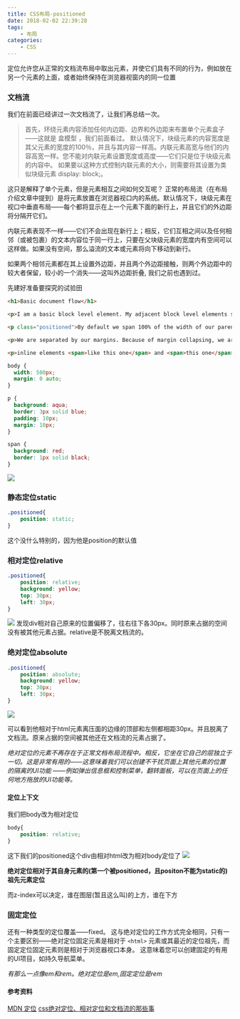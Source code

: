 ```yaml
---
title: CSS布局-positioned
date: 2018-02-02 22:39:28
tags:
    - 布局
categories:
    - CSS
---
```


定位允许您从正常的文档流布局中取出元素，并使它们具有不同的行为，例如放在另一个元素的上面，或者始终保持在浏览器视窗内的同一位置

<!--more-->

### 文档流
我们在前面已经讲过一次文档流了，让我们再总结一次。

> 首先，环绕元素内容添加任何内边距、边界和外边距来布置单个元素盒子——这就是 盒模型 ，我们前面看过。 默认情况下，块级元素的内容宽度是其父元素的宽度的100％，并且与其内容一样高。内联元素高宽与他们的内容高宽一样。您不能对内联元素设置宽度或高度——它们只是位于块级元素的内容中。 如果要以这种方式控制内联元素的大小，则需要将其设置为类似块级元素 display: block;。

这只是解释了单个元素，但是元素相互之间如何交互呢？ 正常的布局流（在布局介绍文章中提到）是将元素放置在浏览器视口内的系统。默认情况下，块级元素在视口中垂直布局——每个都将显示在上一个元素下面的新行上，并且它们的外边距将分隔开它们。

内联元素表现不一样——它们不会出现在新行上；相反，它们互相之间以及任何相邻（或被包裹）的文本内容位于同一行上，只要在父块级元素的宽度内有空间可以这样做。如果没有空间，那么溢流的文本或元素将向下移动到新行。

如果两个相邻元素都在其上设置外边距，并且两个外边距接触，则两个外边距中的较大者保留，较小的一个消失——这叫外边距折叠, 我们之前也遇到过。

先建好准备要探究的试验田
```html
<h1>Basic document flow</h1>

<p>I am a basic block level element. My adjacent block level elements sit on new lines below me.</p>

<p class="positioned">By default we span 100% of the width of our parent element, and we are as tall as our child content. Our total width and height is our content + padding + border width/height.</p>

<p>We are separated by our margins. Because of margin collapsing, we are separated by the width of one of our margins, not both.</p>

<p>inline elements <span>like this one</span> and <span>this one</span> sit on the same line as one another, and adjacent text nodes, if there is space on the same line. Overflowing inline elements will <span>wrap onto a new line if possible (like this one containing text)</span>, or just go on to a new line if not, much like this image will do: <img src="https://mdn.mozillademos.org/files/13360/long.jpg"></p>
```
```css
body {
  width: 500px;
  margin: 0 auto;
}

p {
  background: aqua;
  border: 3px solid blue;
  padding: 10px;
  margin: 10px;
}

span {
  background: red;
  border: 1px solid black;
}
```
![](https://raw.githubusercontent.com/caistrong/Blog/master/_posts/css-layout3/normal.png)
### 静态定位static
```css
.positioned{
    position: static;
}
```
这个没什么特别的，因为他是position的默认值

### 相对定位relative
```css
.positioned{
    position: relative;
    background: yellow;
    top: 30px;
    left: 30px;
}
```
![](https://raw.githubusercontent.com/caistrong/Blog/master/_posts/css-layout3/relative.png)
发现div相对自己原来的位置偏移了，往右往下各30px。同时原来占据的空间没有被其他元素占据。relative是不脱离文档流的。

### 绝对定位absolute
```css
.positioned{
    position: absolute;
    background: yellow;
    top: 30px;
    left: 30px;
}
```
![](https://raw.githubusercontent.com/caistrong/Blog/master/_posts/css-layout3/absolute.png)

可以看到他相对于html元素离压面的边缘的顶部和左侧都相距30px。并且脱离了文档流。原来占据的空间被其他还在文档流的元素占据了。

*绝对定位的元素不再存在于正常文档布局流程中。相反，它坐在它自己的层独立于一切。这是非常有用的——这意味着我们可以创建不干扰页面上其他元素的位置的隔离的UI功能 ——例如弹出信息框和控制菜单，翻转面板，可以在页面上的任何地方拖放的UI功能等。*

#### 定位上下文
我们把body改为相对定位
```css
body{
    position: relative;
}
```
这下我们的positioned这个div由相对html改为相对body定位了
![](https://raw.githubusercontent.com/caistrong/Blog/master/_posts/css-layout3/absolute1.png)

**绝对定位相对于其自身元素的(第一个被positioned，且positon不能为static的)祖先元素定位**

而z-index可以决定，谁在图层(暂且这么叫)的上方，谁在下方

### 固定定位

还有一种类型的定位覆盖——fixed。 这与绝对定位的工作方式完全相同，只有一个主要区别——绝对定位固定元素是相对于 `<html>` 元素或其最近的定位祖先，而固定定位固定元素则是相对于浏览器视口本身。 这意味着您可以创建固定的有用的UI项目，如持久导航菜单。

*有那么一点像em和rem。绝对定位是em,固定定位是rem*

#### 参考资料
[MDN 定位](https://developer.mozilla.org/zh-CN/docs/Learn/CSS/CSS_layout/%E5%AE%9A%E4%BD%8D)
[css绝对定位、相对定位和文档流的那些事](https://www.cnblogs.com/tim-li/archive/2012/07/09/2582618.html)